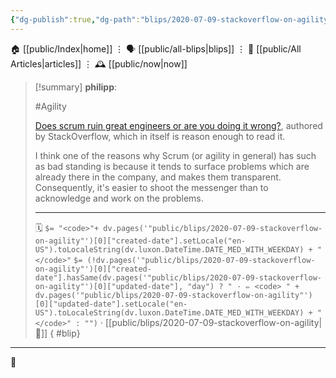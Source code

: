 ```yaml
---
{"dg-publish":true,"dg-path":"blips/2020-07-09-stackoverflow-on-agility.md","dg-permalink":"2020/07/09/stackoverflow-on-agility/","permalink":"/2020/07/09/stackoverflow-on-agility/","title":"philipp @ 2020-07-09"}
---
```



<div class="transclusion internal-embed is-loaded"><div class="markdown-embed">




🏠 [[public/Index\|home]]  ⋮ 🗣️ [[public/all-blips\|blips]] ⋮  📝 [[public/All Articles\|articles]]  ⋮ 🕰️ [[public/now\|now]]


</div></div>


> [!summary] **philipp**:
>
> #Agility
>
> [Does scrum ruin great engineers or are you doing it
> wrong?](https://stackoverflow.blog/2020/06/29/does-scrum-ruin-great-engineers-or-are-you-doing-it-wrong/),
> authored by StackOverflow, which in itself is reason enough to read it.
>
> I think one of the reasons why Scrum (or agility in general) has such as bad
> standing is because it tends to surface problems which are already there in the
> company, and makes them transparent. Consequently, it's easier to shoot the
> messenger than to acknowledge and work on the problems.
> - - -
>
> 🗓️ `$= "<code>"+ dv.pages('"public/blips/2020-07-09-stackoverflow-on-agility"')[0]["created-date"].setLocale("en-US").toLocaleString(dv.luxon.DateTime.DATE_MED_WITH_WEEKDAY) + "</code>"` `$= (!dv.pages('"public/blips/2020-07-09-stackoverflow-on-agility"')[0]["created-date"].hasSame(dv.pages('"public/blips/2020-07-09-stackoverflow-on-agility"')[0]["updated-date"], "day") ? " · ✏️ <code> " + dv.pages('"public/blips/2020-07-09-stackoverflow-on-agility"')[0]["updated-date"].setLocale("en-US").toLocaleString(dv.luxon.DateTime.DATE_MED_WITH_WEEKDAY) + "</code>" : "")`  · [[public/blips/2020-07-09-stackoverflow-on-agility\|🔗]]
{ #blip}


- - -

 👾
